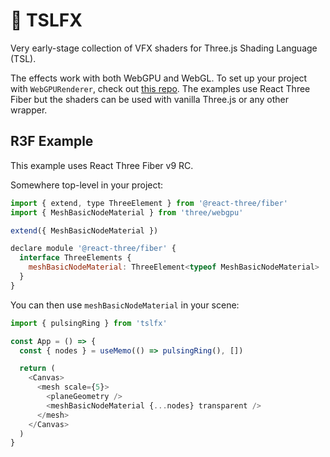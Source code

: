 # 👻 TSLFX

Very early-stage collection of VFX shaders for Three.js Shading Language (TSL).

The effects work with both WebGPU and WebGL. To set up your project with `WebGPURenderer`, check out [this repo](https://github.com/verekia/three-gpu-ecosystem-tests). The examples use React Three Fiber but the shaders can be used with vanilla Three.js or any other wrapper.

## R3F Example

This example uses React Three Fiber v9 RC.

Somewhere top-level in your project:

```jsx
import { extend, type ThreeElement } from '@react-three/fiber'
import { MeshBasicNodeMaterial } from 'three/webgpu'

extend({ MeshBasicNodeMaterial })

declare module '@react-three/fiber' {
  interface ThreeElements {
    meshBasicNodeMaterial: ThreeElement<typeof MeshBasicNodeMaterial>
  }
}
```

You can then use `meshBasicNodeMaterial` in your scene:

```js
import { pulsingRing } from 'tslfx'

const App = () => {
  const { nodes } = useMemo(() => pulsingRing(), [])

  return (
    <Canvas>
      <mesh scale={5}>
        <planeGeometry />
        <meshBasicNodeMaterial {...nodes} transparent />
      </mesh>
    </Canvas>
  )
}
```
